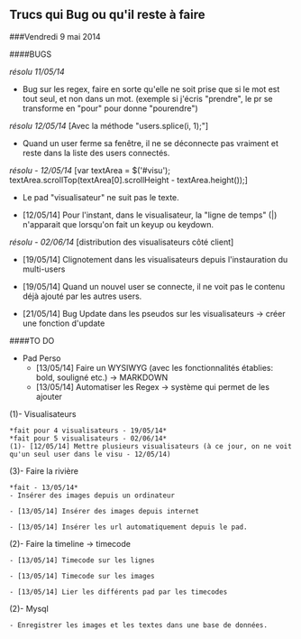 ## Trucs qui Bug ou qu'il reste à faire

###Vendredi 9 mai 2014

####BUGS

*résolu 11/05/14* 
- Bug sur les regex, faire en sorte qu'elle ne soit prise que si le mot est tout seul, et non dans un mot. 
(exemple si j'écris "prendre", le pr se transforme en "pour" pour donne "pourendre")

*résolu 12/05/14* 
[Avec la méthode "users.splice(i, 1);"]
- Quand un user ferme sa fenêtre, il ne se déconnecte pas vraiment et reste dans la liste des users connectés. 

*résolu - 12/05/14* 
[var textArea = $('#visu'); textArea.scrollTop(textArea[0].scrollHeight - textArea.height());]
- Le pad "visualisateur" ne suit pas le texte. 

- [12/05/14] Pour l'instant, dans le visualisateur, la "ligne de temps" (|) n'apparait que lorsqu'on fait un keyup ou keydown.

*résolu - 02/06/14*
[distribution des visualisateurs côté client] 
- [19/05/14] Clignotement dans les visualisateurs depuis l'instauration du multi-users

- [19/05/14] Quand un nouvel user se connecte, il ne voit pas le contenu déjà ajouté par les autres users. 

- [21/05/14] Bug Update dans les pseudos sur les visualisateurs -> créer une fonction d'update

####TO DO

- Pad Perso 
	- [13/05/14] Faire un WYSIWYG (avec les fonctionnalités établies: bold, souligné etc.) -> MARKDOWN
	- [13/05/14] Automatiser les Regex -> système qui permet de les ajouter

(1)- Visualisateurs
	
	*fait pour 4 visualisateurs - 19/05/14*
	*fait pour 5 visualisateurs - 02/06/14*
	(1)- [12/05/14] Mettre plusieurs visualisateurs (à ce jour, on ne voit qu'un seul user dans le visu - 12/05/14)


(3)- Faire la rivière

	*fait - 13/05/14* 
	- Insérer des images depuis un ordinateur

	- [13/05/14] Insérer des images depuis internet

	- [13/05/14] Insérer les url automatiquement depuis le pad. 


(2)- Faire la timeline -> timecode
	
	- [13/05/14] Timecode sur les lignes

	- [13/05/14] Timecode sur les images 

	- [13/05/14] Lier les différents pad par les timecodes


(2)- Mysql
	
	- Enregistrer les images et les textes dans une base de données. 

